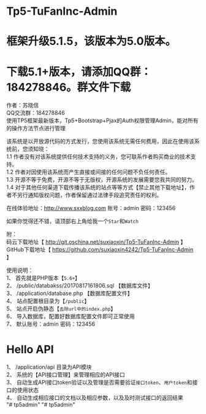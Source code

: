 # Tp5-TuFanInc-Admin

# 框架升级5.1.5，该版本为5.0版本。
# 下载5.1+版本，请添加QQ群：184278846。群文件下载

作者：苏晓信<br />
QQ交流群：184278846<br />
使用TP5框架最新版本，Tp5+Bootstrap+Pjax的Auth权限管理Admin，能对所有的操作方法节点进行管理<br />

该系统是以开放源代码的方式发行，您使用该系统无需任何费用，因此在使用该系统前，您须知晓：<br />
1.1 作者没有对该系统提供任何技术支持的义务，您可联系作者购买商业的技术支持。<br />
1.2 作者对因使用该系统而产生直接或间接的任何问题不负任何责任。<br />
1.3 开源不等于免费，开源不等于无版权，开源系统的发展需要您我共同的努力。<br />
1.4 对于其他任何渠道下载传播该系统的站点等等方式【禁止其他下载地址】，作者不另行通知版权问题，作者保留通过法律手段追究责任的权利。<br />

在线体验地址：http://www.sxxblog.com 账号：admin 密码：123456<br />

如果你觉得还不错，请顶部右上角给我一个`Star`和`Watch`

附：<br />
码云下载地址【 http://git.oschina.net/suxiaoxin/Tp5-TuFanInc-Admin 】<br />
GitHub下载地址【 https://github.com/suxiaoxin4242/Tp5-TuFanInc-Admin 】<br />

使用说明：<br />
  1、 首先就是PHP版本【`5.6+`】<br />
  2、 /public/databakss/20170817161806.sql 【数据库文件】<br />
  3、 /application/database.php 【数据库配置文件】<br />
  4、 站点配置根目录为【`/public`】<br />
  5、 站点开启伪静态【`去除url中的index.php`】<br />
  6、 导入数据库，配置好数据库配置文件即可正常使用<br />
  7、 默认账号：admin 密码：123456<br />


# Hello API
  1、 /application/api 目录为API模块<br />
  2、 系统的【API接口管理】来管理相应的API接口<br />
  3、 自动生成API接口token验证以及管理是否需要验证`接口token`、`用户token`和接口的使用状态<br />
  4、 自动生成相应接口的文档以及相应参数，以及及时测试接口的返回结果<br />"# tp5admin" 
"# tp5admin" 
